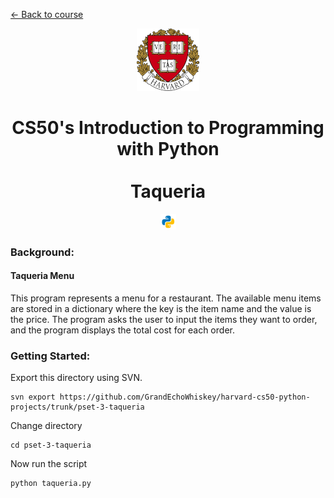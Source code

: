 [<- Back to course](../README.md)

<p align="center"><a href="https://cs50.harvard.edu/python/2022/">
  <img src="https://github.com/GrandEchoWhiskey/grandechowhiskey/blob/main/icons/course/harvard100.png" /><br>
</a></p>
<h1 align="center">CS50's Introduction to Programming with Python<br><br>Taqueria</h1>

<p align="center"><a href="#">
  <img src="https://github.com/GrandEchoWhiskey/grandechowhiskey/blob/main/icons/programming/python.png" />
</a></p>

### Background:
#### Taqueria Menu
This program represents a menu for a restaurant. The available menu items are stored in a dictionary where the key is the item name and the value is the price. The program asks the user to input the items they want to order, and the program displays the total cost for each order.

### Getting Started:
Export this directory using SVN.
```
svn export https://github.com/GrandEchoWhiskey/harvard-cs50-python-projects/trunk/pset-3-taqueria
```
Change directory
```
cd pset-3-taqueria
```
Now run the script
```
python taqueria.py
```
